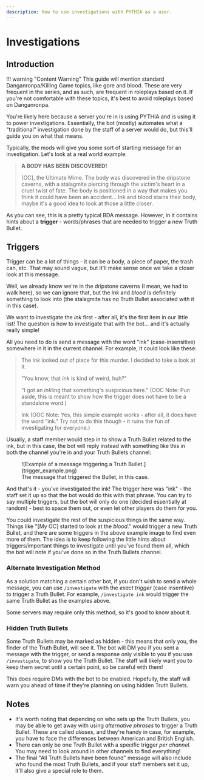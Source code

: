 ```yaml
---
description: How to use investigations with PYTHIA as a user.
---
```


# Investigations 

## Introduction

!!! warning "Content Warning"
    This guide will mention standard Danganronpa/Killing Game topics, like gore and blood. These are very frequent in the series, and as such, are frequent in roleplays based on it. If you're not comfortable with these topics, it's best to avoid roleplays based on Danganronpa.


You're likely here because a server you're in is using PYTHIA and is using it to power investigations. Essentially, the bot (mostly) automates what a "traditional" investigation done by the staff of a server would do, but this'll guide you on what that means.

Typically, the mods will give you some sort of starting message for an investigation. Let's look at a real world example:

> **A BODY HAS BEEN DISCOVERED!**
>
> \[OC], the Ultimate Mime. The body was discovered in the dripstone caverns, with a stalagmite piercing through the victim's heart in a cruel twist of fate. The body is positioned in a way that makes you think it could have been an accident... Ink and blood stains their body, maybe it's a good idea to look at those a little closer.

As you can see, this is a pretty typical BDA message. However, in it contains hints about a **trigger** - words/phrases that are needed to trigger a new Truth Bullet.

## Triggers

Trigger can be a lot of things - it can be a body, a piece of paper, the trash can, etc. That may sound vague, but it'll make sense once we take a closer look at this message.

Well, we already know we're in the dripstone caverns (I mean, we had to walk here), so we can ignore that, but the _ink_ and _blood_ is definitely something to look into (the stalagmite has no Truth Bullet associated with it in this case).

We want to investigate the _ink_ first - after all, it's the first item in our little list! The question is how to investigate that with the bot... and it's actually really simple!

All you need to do is send a message with the word "ink" (case-insensitive) somewhere in it in the current channel. For example, it could look like these:

> The _ink_ looked out of place for this murder. I decided to take a look at it.
>
> "You know, that _ink_ is kind of weird, huh?"
>
> "I got an *ink*ling that something's suspicious here."  (OOC Note: Pun aside, this is meant to show how the trigger does not have to be a standalone word.)
> 
> Ink (OOC Note: Yes, this simple example works - after all, it does have the word "ink." Try not to do this though - it ruins the fun of investigating for everyone.)

Usually, a staff member would step in to show a Truth Bullet related to the ink, but in this case, the bot will reply instead with something like this in both the channel you're in and your Truth Bullets channel:

<figure markdown>
  ![Example of a message triggering a Truth Bullet.](trigger_example.png)
  <figcaption>The message that triggered the Bullet, in this case.</figcaption>
</figure>


And that's it - you've investigated the ink! The trigger here was "ink" - the staff set it up so that the bot would do this with that phrase. You can try to say multiple triggers, but the bot will only do one (decided essentially at random) - best to space them out, or even let other players do them for you.

You could investigate the rest of the suspicious things in the same way. Things like "\[My OC] started to look at the _blood_." would trigger a new Truth Bullet, and there are some triggers in the above example image to find even more of them. The idea is to keep following the little hints about triggers/important things to investigate until you've found them all, which the bot will note if you've done so in the Truth Bullets channel.

### Alternate Investigation Method

As a solution matching a certain other bot, if you don't wish to send a whole message, you can use `/investigate` with the *exact trigger* (case insentiive) to trigger a Truth Bullet. For example, `/investigate ink` would trigger the same Truth Bullet as the examples above.

Some servers may require only this method, so it's good to know about it.

### Hidden Truth Bullets

Some Truth Bullets may be marked as hidden - this means that only you, the finder of the Truth Bullet, will see it. The bot will DM you if you sent a message with the trigger, or send a response only visible to you if you use `/investigate`, to show you the Truth Bullet. The staff will likely want you to keep them secret until a certain point, so be careful with them!

This does require DMs with the bot to be enabled. Hopefully, the staff will warn you ahead of time if they're planning on using hidden Truth Bullets.

## Notes

* It's worth noting that depending on who sets up the Truth Bullets, you may be able to get away with using _alternative phrases_ to trigger a Truth Bullet. These are called _aliases_, and they're handy in case, for example, you have to face the differences between American and British English.
* There can only be one Truth Bullet with a specific trigger _per channel._ You may need to look around in other channels to find everything!
* The final "All Truth Bullets have been found" message will also include who found the most Truth Bullets, and if your staff members set it up, it'll also give a special role to them.
